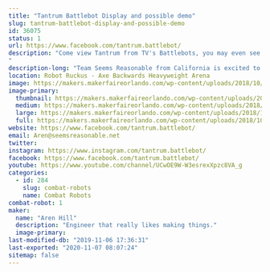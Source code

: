 ```yaml
---
title: "Tantrum Battlebot Display and possible demo"
slug: tantrum-battlebot-display-and-possible-demo
id: 36075
status: 1
url: https://www.facebook.com/tantrum.battlebot/
description: "Come view Tantrum from TV's Battlebots, you may even see it running at 100%, a thing never before seen!
"
description-long: "Team Seems Reasonable from California is excited to bring our Battlebot to show off and hopefully inspire some people to start building more cool things."
location: Robot Ruckus - Axe Backwards Heavyweight Arena
image: https://makers.makerfaireorlando.com/wp-content/uploads/2018/10/Tantrum-Bot-S2018-1140x832-1024x747.jpg
image-primary:
  thumbnail: https://makers.makerfaireorlando.com/wp-content/uploads/2018/10/Tantrum-Bot-S2018-1140x832-150x150.jpg
  medium: https://makers.makerfaireorlando.com/wp-content/uploads/2018/10/Tantrum-Bot-S2018-1140x832-300x219.jpg
  large: https://makers.makerfaireorlando.com/wp-content/uploads/2018/10/Tantrum-Bot-S2018-1140x832-1024x747.jpg
  full: https://makers.makerfaireorlando.com/wp-content/uploads/2018/10/Tantrum-Bot-S2018-1140x832.jpg
website: https://www.facebook.com/tantrum.battlebot/
email: Aren@seemsreasonable.net
twitter: 
instagram: https://www.instagram.com/tantrum.battlebot/
facebook: https://www.facebook.com/tantrum.battlebot/
youtube: https://www.youtube.com/channel/UCwOE9W-W3esrexXpzc8VA_g
categories:
  - id: 284
    slug: combat-robots
    name: Combat Robots
combat-robot: 1
maker:
  name: "Aren Hill"
  description: "Engineer that really likes making things."
  image-primary: 
last-modified-db: "2019-11-06 17:36:31"
last-exported: "2020-11-07 08:07:24"
sitemap: false
---
```

